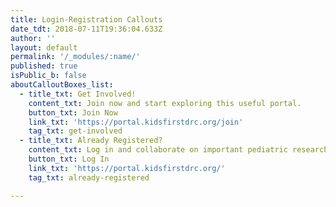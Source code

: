 ```yaml
---
title: Login-Registration Callouts
date_tdt: 2018-07-11T19:36:04.633Z
author: ''
layout: default
permalink: '/_modules/:name/'
published: true
isPublic_b: false
aboutCalloutBoxes_list:
  - title_txt: Get Involved!
    content_txt: Join now and start exploring this useful portal.
    button_txt: Join Now
    link_txt: 'https://portal.kidsfirstdrc.org/join'
    tag_txt: get-involved
  - title_txt: Already Registered?
    content_txt: Log in and collaborate on important pediatric research.
    button_txt: Log In
    link_txt: 'https://portal.kidsfirstdrc.org/'
    tag_txt: already-registered

---
```





